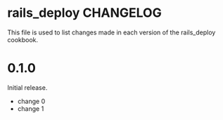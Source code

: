 # rails_deploy CHANGELOG

This file is used to list changes made in each version of the rails_deploy cookbook.

# 0.1.0

Initial release.

- change 0
- change 1

